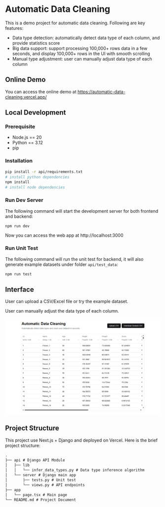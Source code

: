 # Automatic Data Cleaning
This is a demo project for automatic data cleaning. Following are key features:
- Data type detection: automatically detect data type of each column, and provide statistics score
- Big data support: support processing 100,000+ rows data in a few seconds, and display 100,000+ rows in the UI with smooth scrolling
- Manual type adjustment: user can manually adjust data type of each column

## Online Demo
You can access the online demo at https://automatic-data-cleaning.vercel.app/

## Local Development
### Prerequisite
- Node.js == 20
- Python == 3.12
- pip
### Installation
```bash
pip install -r api/requirements.txt 
# install python dependencies
npm install
# install node dependencies
``` 
### Run Dev Server
The following command will start the development server for both frontend and backend:
```bash
npm run dev 
```
Now you can access the web app at http://localhost:3000

### Run Unit Test
The following command will run the unit test for backend, it will also generate example datasets under folder `api/test_data`:
```bash
npm run test
```

## Interface
User can upload a CSV/Excel file or try the example dataset.

User can manually adjust the data type of each column.

![Interface](./public/interface.png)

## Project Structure
This project use Next.js + Django and deployed on Vercel. Here is the brief project structure:
```
.
├── api # Django API Module
│   ├── lib             
│   │   └── infer_data_types.py # Data type inference algorithm
│   └── server # Django main app 
│       ├── tests.py # Unit test
│       └── views.py # API endpoints
├── app
│   └── page.tsx # Main page
└── README.md # Project Document
```